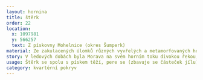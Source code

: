 ```yaml
---
layout: hornina
title: štěrk
order: 22
location:
  x: 1097981
  y: 566257
  text: Z pískovny Mohelnice (okres Šumperk)
material: Ze zakulacených úlomků různých vyvřelých a metamorfovaných hornin.
story: V ledových dobách byla Morava na svém horním toku divokou řekou, která unášela množství horninových úlomků z hor Jeseníku. Úlomky se kutálely v říčním proudu, narážely do sebe až se ohladily do kulata.
usage: Štěrk se spolu s pískem těží, pere se (zbavuje se částeček jílu), zrna štěrku a písku se třídí podle velikosti. Používají se jako plnivo do betonových a asfaltových směsí a pro další účely ve stavebnictví.
category: kvartérní pokryv
---
```


